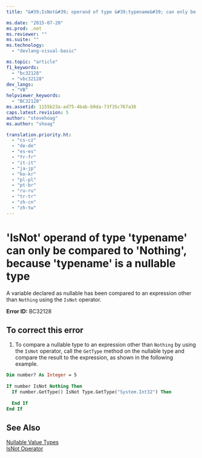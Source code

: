 ```yaml
---
title: "&#39;IsNot&#39; operand of type &#39;typename&#39; can only be compared to &#39;Nothing&#39;, because &#39;typename&#39; is a nullable type | Microsoft Docs"

ms.date: "2015-07-20"
ms.prod: .net
ms.reviewer: ""
ms.suite: ""
ms.technology: 
  - "devlang-visual-basic"

ms.topic: "article"
f1_keywords: 
  - "bc32128"
  - "vbc32128"
dev_langs: 
  - "VB"
helpviewer_keywords: 
  - "BC32128"
ms.assetid: 1155b23a-ad75-4bab-b9da-73f35c767a36
caps.latest.revision: 5
author: "stevehoag"
ms.author: "shoag"

translation.priority.ht: 
  - "cs-cz"
  - "de-de"
  - "es-es"
  - "fr-fr"
  - "it-it"
  - "ja-jp"
  - "ko-kr"
  - "pl-pl"
  - "pt-br"
  - "ru-ru"
  - "tr-tr"
  - "zh-cn"
  - "zh-tw"
---
```

# &#39;IsNot&#39; operand of type &#39;typename&#39; can only be compared to &#39;Nothing&#39;, because &#39;typename&#39; is a nullable type
A variable declared as nullable has been compared to an expression other than `Nothing` using the `IsNot` operator.  
  
 **Error ID:** BC32128  
  
## To correct this error  
  
1.  To compare a nullable type to an expression other than `Nothing` by using the `IsNot` operator, call the `GetType` method on the nullable type and compare the result to the expression, as shown in the following example.  
  
```vb  
Dim number? As Integer = 5  
  
If number IsNot Nothing Then  
  If number.GetType() IsNot Type.GetType("System.Int32") Then   
  
  End If  
End If  
```  
  
## See Also  
 [Nullable Value Types](../../../visual-basic/programming-guide/language-features/data-types/nullable-value-types.md)   
 [IsNot Operator](../../../visual-basic/language-reference/operators/isnot-operator.md)